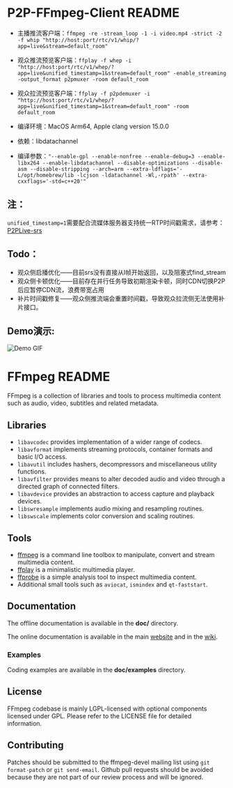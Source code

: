 P2P-FFmpeg-Client README
=============

* 主播推流客户端：`ffmpeg -re -stream_loop -1 -i video.mp4 -strict -2 -f whip "http://host:port/rtc/v1/whip/?app=live&stream=default_room"`
* 观众推流预览客户端：`ffplay -f whep -i "http://host:port/rtc/v1/whep/?app=live&unified_timestamp=1&stream=default_room" -enable_streaming -output_format p2pmuxer -room default_room `
* 观众拉流预览客户端：`ffplay -f p2pdemuxer -i "http://host:port/rtc/v1/whep/?app=live&unified_timestamp=1&stream=default_room" -room default_room`


* 编译环境：MacOS Arm64, Apple clang version 15.0.0
* 依赖：libdatachannel
* 编译参数：`"--enable-gpl --enable-nonfree --enable-debug=3 --enable-libx264 --enable-libdatachannel --disable-optimizations --disable-asm --disable-stripping --arch=arm --extra-ldflags='-L/opt/homebrew/lib -lcjson -ldatachannel -Wl,-rpath' --extra-cxxflags='-std=c++20'"`

## 注：
`unified_timestamp=1`需要配合流媒体服务器支持统一RTP时间戳需求，请参考：[P2PLive-srs](https://github.com/YShaw99/P2PLive-srs)


## Todo：
* 观众侧启播优化——目前srs没有直接从I帧开始返回，以及阻塞式find_stream
* 观众侧卡顿优化——目前存在并行任务导致初期渲染卡顿，同时CDN切换P2P后应暂停CDN流，浪费带宽占用
* 补片时间戳修复——观众侧推流端会重置时间戳，导致观众拉流侧无法使用补片接口。


## Demo演示:
![Demo GIF](./demo.gif)

FFmpeg README
=============

FFmpeg is a collection of libraries and tools to process multimedia content
such as audio, video, subtitles and related metadata.

## Libraries

* `libavcodec` provides implementation of a wider range of codecs.
* `libavformat` implements streaming protocols, container formats and basic I/O access.
* `libavutil` includes hashers, decompressors and miscellaneous utility functions.
* `libavfilter` provides means to alter decoded audio and video through a directed graph of connected filters.
* `libavdevice` provides an abstraction to access capture and playback devices.
* `libswresample` implements audio mixing and resampling routines.
* `libswscale` implements color conversion and scaling routines.

## Tools

* [ffmpeg](https://ffmpeg.org/ffmpeg.html) is a command line toolbox to
  manipulate, convert and stream multimedia content.
* [ffplay](https://ffmpeg.org/ffplay.html) is a minimalistic multimedia player.
* [ffprobe](https://ffmpeg.org/ffprobe.html) is a simple analysis tool to inspect
  multimedia content.
* Additional small tools such as `aviocat`, `ismindex` and `qt-faststart`.

## Documentation

The offline documentation is available in the **doc/** directory.

The online documentation is available in the main [website](https://ffmpeg.org)
and in the [wiki](https://trac.ffmpeg.org).

### Examples

Coding examples are available in the **doc/examples** directory.

## License

FFmpeg codebase is mainly LGPL-licensed with optional components licensed under
GPL. Please refer to the LICENSE file for detailed information.

## Contributing

Patches should be submitted to the ffmpeg-devel mailing list using
`git format-patch` or `git send-email`. Github pull requests should be
avoided because they are not part of our review process and will be ignored.
